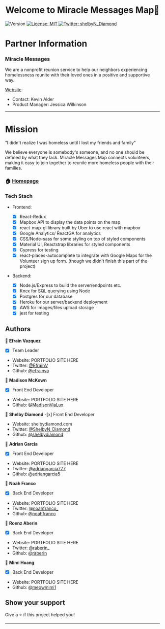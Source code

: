 <h1 align="center">Welcome to Miracle Messages Map👋</h1>
<p>
  <img alt="Version" src="https://img.shields.io/badge/version-2.0-blue.svg?cacheSeconds=2592000" />
  <a href="#" target="_blank">
    <img alt="License: MIT  " src="https://img.shields.io/badge/License-MIT  -yellow.svg" />
  </a>
  <a href="https://twitter.com/shelbyN_Diamond   " target="_blank">
    <img alt="Twitter: shelbyN_Diamond   " src="https://img.shields.io/twitter/follow/shelbyN_Diamond   .svg?style=social" />
  </a>
</p>

# Partner Information

### Miracle Messages

We are a nonprofit reunion service to help our neighbors experiencing homelessness reunite with their loved ones in a positive and supportive way.

[Website](https://miraclemessages.org/)
- Contact: Kevin Alder
- Product Manager: Jessica Wilkinson

---

# Mission

"I didn't realize I was homeless until I lost my friends and family"

We believe everyone is somebody's someone, and no one should be defined by what they lack. Miracle Messages Map connects volunteers, making it easy to join together to reunite more homeless people with their families.

### 🏠 [Homepage](https://miracle-messages-production.netlify.com/)

### Tech Stach

- Frontend:

  - [x] React-Redux
  - [x] Mapbox API to display the data points on the map
  - [x] react-map-gl library built by Uber to use react with mapbox
  - [x] Google Analytics/ ReactGA for analytics
  - [x] CSS/Node-sass for some styling on top of styled components
  - [x] Material UI, Reactstrap libraries for styled components
  - [x] Cypress for testing
  - [x] react-places-autocomplete to integrate with Google Maps for the Volunteer sign up form. (though we didn't finish this part of the project)

- Backend:
  - [x] Node.js/Express to build the server/endpoints etc.
  - [x] Knex for SQL querying using Node
  - [x] Postgres for our database
  - [x] Heroku for our server/backend deployment
  - [x] AWS for images/files upload storage
  - [x] jest for testing

## Authors

👤 **Efrain Vazquez**

- [x] Team Leader

- Website: PORTFOLIO SITE HERE
- Twitter: [@Efrain*V*](https://twitter.com/Efrain_V_)
- Github: [@efrainva](https://github.com/efrainva)

👤 **Madison McKown**

- [x] Front End Developer

- Website: PORTFOLIO SITE HERE
- Github: [@MadisonViaLux ](https://github.com/MadisonViaLux)

:princess: **Shelby Diamond** -[x] Front End Developer

- Website: shelbydiamond.com
- Twitter: [@ShelbyN_Diamond](https://twitter.com/shelbyN_Diamond)
- Github: [@shelbydiamond](https://github.com/shelbydiamond)

👤 **Adrian Garcia**

- [x] Front End Developer

- Website: PORTFOLIO SITE HERE
- Twitter: [@adriangarcia777](https://twitter.com/adriangarcia777)
- Github: [@adriangarcia5](https://github.com/adriangarcia5)

👤 **Noah Franco**

- [x] Back End Developer

- Website: PORTFOLIO SITE HERE
- Twitter: [@noahfranco\_](https://twitter.com/noahfranco_)
- Github: [@noahfranco](https://github.com/noahfranco)

👤 **Roenz Aberin**

- [x] Back End Developer

- Website: PORTFOLIO SITE HERE
- Twitter: [@raberin\_](https://twitter.com/raberin_)
- Github: [@raberin](https://github.com/raberin)

👤 **Mimi Hoang**

- [x] Back End Developer

- Website: PORTFOLIO SITE HERE
- Github: [@meowmimi1](https://github.com/meowmimi1)

## Show your support

Give a ⭐️ if this project helped you!

---
